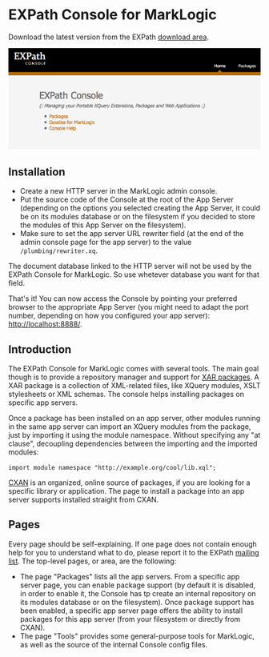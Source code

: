 EXPath Console for MarkLogic
============================

Download the latest version from the EXPath [download area](http://expath.org/files).

![Screenshot of the Console](doc/screenshot.png)

Installation
------------

- Create a new HTTP server in the MarkLogic admin console.
- Put the source code of the Console at the root of the App Server
  (depending on the options you selected creating the App Server, it
  could be on its modules database or on the filesystem if you decided
  to store the modules of this App Server on the filesystem).
- Make sure to set the app server URL rewriter field (at the end of
  the admin console page for the app server) to the value
  `/plumbing/rewriter.xq`.

The document database linked to the HTTP server will not be used by
the EXPath Console for MarkLogic.  So use whetever database you want
for that field.

That's it!  You can now access the Console by pointing your preferred
browser to the appropriate App Server (you might need to adapt the
port number, depending on how you configured your app server):
[http://localhost:8888/](http://localhost:8888/).

Introduction
------------

The EXPath Console for MarkLogic comes with several tools.  The main
goal though is to provide a repository manager and support for
[XAR packages](http://expath.org/spec/pkg).  A XAR package is a
collection of XML-related files, like XQuery modules, XSLT stylesheets
or XML schemas.  The console helps installing packages on specific app
servers.

Once a package has been installed on an app server, other modules
running in the same app server can import an XQuery modules from the
package, just by importing it using the module namespace.  Without
specifying any "at clause", decoupling dependencies between the
importing and the imported modules:

```xquery
import module namespace "http://example.org/cool/lib.xql";
```

[CXAN](http://cxan.org/) is an organized, online source of packages,
if you are looking for a specific library or application.  The page to
install a package into an app server supports installed straight from
CXAN.

Pages
-----

Every page should be self-explaining.  If one page does not contain
enough help for you to understand what to do, please report it to the
EXPath [mailing list](http://expath.org/lists).  The top-level pages,
or area, are the following:

- The page "Packages" lists all the app servers.  From a specific app
  server page, you can enable package support (by default it is
  disabled, in order to enable it, the Console has tp create an
  internal repository on its modules database or on the filesystem).
  Once package support has been enabled, a specific app server page
  offers the ability to install packages for this app server (from
  your filesystem or directly from CXAN).
- The page "Tools" provides some general-purpose tools for MarkLogic,
  as well as the source of the internal Console config files.
